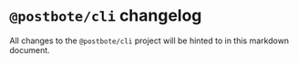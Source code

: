 # `@postbote/cli` changelog

All changes to the `@postbote/cli` project will be hinted to in this markdown document.
